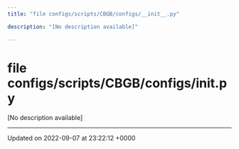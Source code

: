 ```yaml
---
title: "file configs/scripts/CBGB/configs/__init__.py"

description: "[No description available]"

---
```


# file configs/scripts/CBGB/configs/__init__.py

[No description available]






-------------------------------

Updated on 2022-09-07 at 23:22:12 +0000

